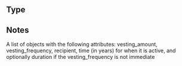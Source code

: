 ## Type

## Notes

A list of objects with the following attributes: vesting_amount, vesting_frequency, recipient, time (in years) for when it is active, and optionally duration if the vesting_frequency is not immediate